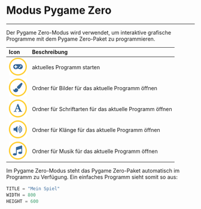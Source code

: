 # Modus Pygame Zero
---

Der Pygame Zero-Modus wird verwendet, um interaktive grafische Programme mit dem Pygame Zero-Paket zu programmieren.


| Icon                      | Beschreibung                                             |
|:------------------------- |:-------------------------------------------------------- |
| ![](./icon/mu-play.png)   | aktuelles Programm starten                               |
| ![](./icon/mu-images.png) | Ordner für Bilder für das aktuelle Programm öffnen       |
| ![](./icon/mu-fonts.png)  | Ordner für Schriftarten für das aktuelle Programm öffnen |
| ![](./icon/mu-sounds.png) | Ordner für Klänge für das aktuelle Programm öffnen       |
| ![](./icon/mu-music.png)  | Ordner für Musik für das aktuelle Programm öffnen        |

Im Pygame Zero-Modus steht das Pygame Zero-Paket automatisch im Programm zu Verfügung. Ein einfaches Programm sieht somit so aus:

``` python
TITLE = "Mein Spiel"
WIDTH = 800
HEIGHT = 600
```
